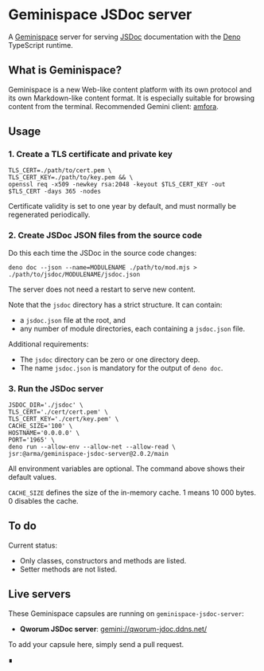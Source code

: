 # Geminispace JSDoc server

A [Geminispace](https://geminiquickst.art/) server for serving [JSDoc](https://jsdoc.app/) documentation with the [Deno](https://deno.com/) TypeScript runtime.

## What is Geminispace?

Geminispace is a new Web-like content platform with its own protocol and its own Markdown-like content format. It is especially suitable for browsing content from the terminal. Recommended Gemini client: [amfora](https://github.com/makew0rld/amfora?tab=readme-ov-file#amfora).

## Usage

### 1. Create a TLS certificate and private key

```shell
TLS_CERT=./path/to/cert.pem \
TLS_CERT_KEY=./path/to/key.pem && \
openssl req -x509 -newkey rsa:2048 -keyout $TLS_CERT_KEY -out $TLS_CERT -days 365 -nodes
```

Certificate validity is set to one year by default, and must normally be regenerated periodically.

### 2. Create JSDoc JSON files from the source code

Do this each time the JSDoc in the source code changes:

```shell
deno doc --json --name=MODULENAME ./path/to/mod.mjs > ./path/to/jsdoc/MODULENAME/jsdoc.json
```

The server does not need a restart to serve new content.

Note that the `jsdoc` directory has a strict structure. It can contain:

- a `jsdoc.json` file at the root, and
- any number of module directories, each containing a `jsdoc.json` file.

Additional requirements:

- The `jsdoc` directory can be zero or one directory deep.
- The name `jsdoc.json` is mandatory for the output of `deno doc`.

### 3. Run the JSDoc server

```shell
JSDOC_DIR='./jsdoc' \
TLS_CERT='./cert/cert.pem' \
TLS_CERT_KEY='./cert/key.pem' \
CACHE_SIZE='100' \
HOSTNAME='0.0.0.0' \
PORT='1965' \
deno run --allow-env --allow-net --allow-read \
jsr:@arma/geminispace-jsdoc-server@2.0.2/main
```

All environment variables are optional. The command above shows their default values.

`CACHE_SIZE` defines the size of the in-memory cache. 1 means 10 000 bytes. 0 disables the cache.

## To do

Current status:

- Only classes, constructors and methods are listed.
- Setter methods are not listed.

## Live servers

These Geminispace capsules are running on `geminispace-jsdoc-server`:

- __Qworum JSDoc server__: [gemini://qworum-jdoc.ddns.net/](gemini://qworum-jdoc.ddns.net/)

To add your capsule here, simply send a pull request.

∎
